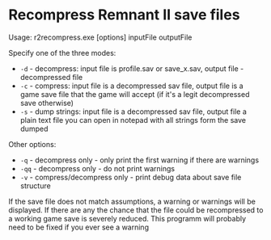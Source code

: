 # Recompress Remnant II save files

Usage: r2recompress.exe [options] inputFile outputFile

Specify one of the three modes:
- `-d` - decompress: input file is profile.sav or save_x.sav, output file - decompressed file
- `-c` - compress: input file is a decompressed sav file, output file is a game save file that the game will accept (if it's a legit decompressed save otherwise)
- `-s` - dump strings: input file is a decompressed sav file, output file a plain text file you can open in notepad with all strings form the save dumped

Other options:
- `-q` -  decompress only - only print the first warning if there are warnings
- `-qq` - decompress only - do not print warnings
- `-v` - compress/decompress only - print debug data about save file structure

If the save file does not match assumptions, a warning or warnings will be displayed. If there are any the chance that the file could be recompressed to a working game save is severely reduced. This programm will probably need to be fixed if you ever see a warning
